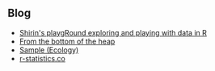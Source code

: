 ## Blog

+ [Shirin's playgRound exploring and playing with data in R](https://shiring.github.io/)
+ [From the bottom of the heap](https://www.fromthebottomoftheheap.net/)
+ [Sample (Ecology)](https://jonlefcheck.net/)
+ [r-statistics.co](http://r-statistics.co/)
